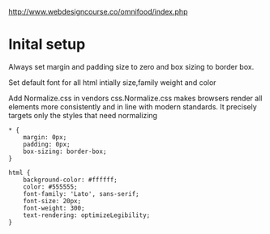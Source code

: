 http://www.webdesigncourse.co/omnifood/index.php


# Inital setup

Always set margin and padding size to zero and box sizing to border box.

Set default font for all html intially  size,family weight and color

Add Normalize.css in vendors css.Normalize.css makes browsers render all elements more consistently and in line with modern standards. It precisely targets only the styles that need normalizing

```
* {
    margin: 0px;
    padding: 0px;
    box-sizing: border-box;
}

html {
    background-color: #ffffff;
    color: #555555;
    font-family: 'Lato', sans-serif;
    font-size: 20px;
    font-weight: 300;
    text-rendering: optimizeLegibility;
}
```